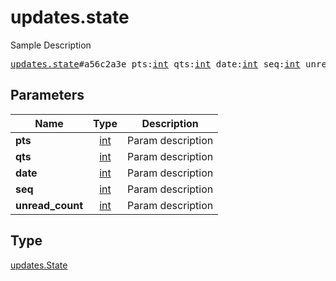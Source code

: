 # updates.state

Sample Description

<pre>
<a href="../constructor/updates.state.md">updates.state</a>#a56c2a3e pts:<a href="../type/int.md">int</a> qts:<a href="../type/int.md">int</a> date:<a href="../type/int.md">int</a> seq:<a href="../type/int.md">int</a> unread_count:<a href="../type/int.md">int</a> = <a href="../type/updates.State.md">updates.State</a>;
</pre>
## Parameters

| Name | Type | Description |
|------|:----:|-------------|
| **pts** | <a href="../type/int.md">int</a> | Param description |
| **qts** | <a href="../type/int.md">int</a> | Param description |
| **date** | <a href="../type/int.md">int</a> | Param description |
| **seq** | <a href="../type/int.md">int</a> | Param description |
| **unread_count** | <a href="../type/int.md">int</a> | Param description |

## Type

<a href="../type/updates.State.md">updates.State</a>
